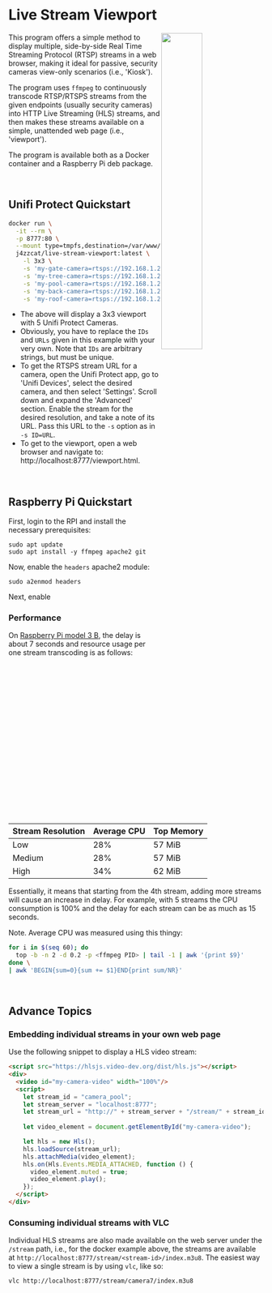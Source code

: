 # Live Stream Viewport

<img src="docs/screenshot1.png" align="right" width="40%"/>

This program offers a simple method to display multiple, side-by-side Real
Time Streaming Protocol (RTSP)  streams in a  web browser, making  it ideal
for passive, security cameras view-only scenarios (i.e., 'Kiosk').

The program uses `ffmpeg` to continuously transcode RTSP/RTSPS streams from 
the given endpoints (usually security cameras) into HTTP Live Streaming (HLS) streams, 
and then makes these streams available on a simple, unattended web page (i.e., 'viewport').

The program is available both as a Docker container and a Raspberry Pi deb package. 

&nbsp;
## Unifi Protect Quickstart

```bash
docker run \
  -it --rm \
  -p 8777:80 \
  --mount type=tmpfs,destination=/var/www/localhost/htdocs,tmpfs-mode=1777 \
  j4zzcat/live-stream-viewport:latest \
    -l 3x3 \
    -s 'my-gate-camera=rtsps://192.168.1.246:7441/D3xxDDe0xA9JN?enableSrtp' \
    -s 'my-tree-camera=rtsps://192.168.1.246:7441/DEVC0FFEE1Sd3?enableSrtp' \
    -s 'my-pool-camera=rtsps://192.168.1.246:7441/AoSixcDJKP0xj?enableSrtp' \
    -s 'my-back-camera=rtsps://192.168.1.246:7441/EFDHIpxfo3zYC?enableSrtp' \
    -s 'my-roof-camera=rtsps://192.168.1.246:7441/LOxx1FREFD11C?enableSrtp'
```
* The above will display a 3x3 viewport with 5 Unifi Protect Cameras. 
* Obviously, you have to replace the `IDs` and `URLs` given in this example with your very own. 
Note that `IDs` are arbitrary strings, but must be unique.
* To get the RTSPS stream URL for a camera, open the Unifi Protect app, go to 'Unifi Devices', 
select the desired camera, and then select 'Settings'. Scroll down and expand the 'Advanced' section. 
Enable the stream for the desired resolution, and take a note of its URL. 
Pass this URL to the `-s` option as in `-s ID=URL`.
* To get to the viewport, open a web browser and navigate to: http://localhost:8777/viewport.html.

&nbsp;
## Raspberry Pi Quickstart

First, login to the RPI and install the necessary prerequisites: 
```shell
sudo apt update
sudo apt install -y ffmpeg apache2 git
``` 

Now, enable the `headers` apache2 module:
```shell
sudo a2enmod headers
```

Next, enable 

### Performance 
On [Raspberry Pi model 3 B](https://www.raspberrypi.com/products/raspberry-pi-3-model-b), the delay is about 7 seconds 
and resource usage per one stream transcoding is as follows: 

| Stream Resolution | Average CPU | Top Memory |
|-------------------|-------------|------------|
| Low               | 28%         | 57 MiB     |
| Medium            | 28%         | 57 MiB     |
| High              | 34%         | 62 MiB     |

Essentially, it means that starting from the 4th stream, adding more streams will cause an increase in delay. 
For example, with 5 streams the CPU consumption is 100% and the delay for each stream can be as much as 15 seconds. 

Note. Average CPU was measured using this thingy:
```bash
for i in $(seq 60); do 
  top -b -n 2 -d 0.2 -p <ffmpeg PID> | tail -1 | awk '{print $9}'
done \
| awk 'BEGIN{sum=0}{sum += $1}END{print sum/NR}'
```

&nbsp;
## Advance Topics

### Embedding individual streams in your own web page

Use the following snippet to display a HLS video stream:

```html
<script src="https://hlsjs.video-dev.org/dist/hls.js"></script>
<div>
  <video id="my-camera-video" width="100%"/>  
  <script>
    let stream_id = "camera_pool";
    let stream_server = "localhost:8777";
    let stream_url = "http://" + stream_server + "/stream/" + stream_id + "/index.m3u8";
    
    let video_element = document.getElementById("my-camera-video");

    let hls = new Hls();
    hls.loadSource(stream_url);
    hls.attachMedia(video_element);
    hls.on(Hls.Events.MEDIA_ATTACHED, function () {
      video_element.muted = true;
      video_element.play();
    });
  </script>
</div>
```

### Consuming individual streams with VLC

Individual HLS streams are also made available on the web server under the `/stream` path, i.e., for the docker example above, 
the streams are available at `http://localhost:8777/stream/<stream-id>/index.m3u8`. 
The easiest way to view a single stream is by using `vlc`, like so:

```bash
vlc http://localhost:8777/stream/camera7/index.m3u8
```
